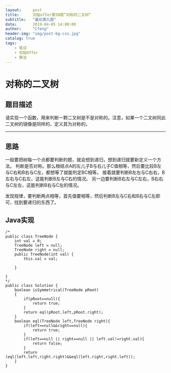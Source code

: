 ```yaml
---
layout:     post
title:      剑指offer第58题“对称的二叉树”
subtitle:   "最后第九题"
date:       2019-04-05 14:00:00
author:     "Cfeng"
header-img: "img/post-bg-css.jpg"
catalog: true
tags:
    - 笔试
    - 剑指Offer
    - 算法
---
```

# 对称的二叉树
## 题目描述
请实现一个函数，用来判断一颗二叉树是不是对称的。注意，如果一个二叉树同此二叉树的镜像是同样的，定义其为对称的。
***
## 思路
一般要把树每一个点都要判断的题，就会想到递归，想到递归就要新定义一个方法。
判断是否对称。那么根结点A的左儿子B与右儿子C值相等，然后要比较B左与C右和B右与C左，都想等了就能判定BC相等。
接着就要判断B左左与C右右，B左右与C右左，这能判断B左与C右的情况。
另一边要判断B右左与C左右，B右右与C左左，这能判断B右与C左的情况。

发现规律，要判断两点相等，首先值要相等，然后判断B左与C右和B右与C左即可，找到要递归的东西了。

## Java实现
```
/*
public class TreeNode {
    int val = 0;
    TreeNode left = null;
    TreeNode right = null;
    public TreeNode(int val) {
        this.val = val;

    }

}
*/
public class Solution {
    boolean isSymmetrical(TreeNode pRoot)
    {
        if(pRoot==null){
            return true;
        }
        return eql(pRoot.left,pRoot.right);
    }
    boolean eql(TreeNode left,TreeNode right){
        if(left==null&&right==null){
            return true;
        }
        if(left==null || right==null || left.val!=right.val){
            return false;
        }
        return (eql(left.left,right.right)&&eql(left.right,right.left));
    }
}
```

